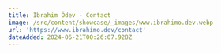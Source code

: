 ```yaml
---
title: İbrahim Ödev - Contact
image: /src/content/showcase/_images/www.ibrahimo.dev.webp
url: 'https://www.ibrahimo.dev/contact'
dateAdded: 2024-06-21T00:26:07.928Z
---
```


